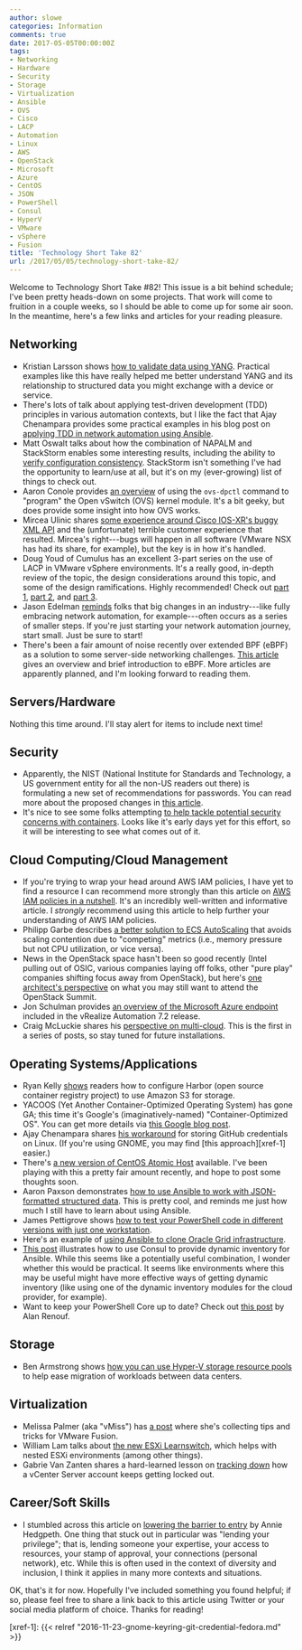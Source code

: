 ```yaml
---
author: slowe
categories: Information
comments: true
date: 2017-05-05T00:00:00Z
tags:
- Networking
- Hardware
- Security
- Storage
- Virtualization
- Ansible
- OVS
- Cisco
- LACP
- Automation
- Linux
- AWS
- OpenStack
- Microsoft
- Azure
- CentOS
- JSON
- PowerShell
- Consul
- HyperV
- VMware
- vSphere
- Fusion
title: 'Technology Short Take 82'
url: /2017/05/05/technology-short-take-82/
---
```


Welcome to Technology Short Take #82! This issue is a bit behind schedule; I've been pretty heads-down on some projects. That work will come to fruition in a couple weeks, so I should be able to come up for some air soon. In the meantime, here's a few links and articles for your reading pleasure.<!--more-->

## Networking

* Kristian Larsson shows [how to validate data using YANG][link-11]. Practical examples like this have really helped me better understand YANG and its relationship to structured data you might exchange with a device or service.
* There's lots of talk about applying test-driven development (TDD) principles in various automation contexts, but I like the fact that Ajay Chenampara provides some practical examples in his blog post on [applying TDD in network automation using Ansible][link-14].
* Matt Oswalt talks about how the combination of NAPALM and StackStorm enables some interesting results, including the ability to [verify configuration consistency][link-15]. StackStorm isn't something I've had the opportunity to learn/use at all, but it's on my (ever-growing) list of things to check out.
* Aaron Conole provides [an overview][link-17] of using the `ovs-dpctl` command to "program" the Open vSwitch (OVS) kernel module. It's a bit geeky, but does provide some insight into how OVS works.
* Mircea Ulinic shares [some experience around Cisco IOS-XR's buggy XML API][link-18] and the (unfortunate) terrible customer experience that resulted. Mircea's right---bugs will happen in all software (VMware NSX has had its share, for example), but the key is in how it's handled.
* Doug Youd of Cumulus has an excellent 3-part series on the use of LACP in VMware vSphere environments. It's a really good, in-depth review of the topic, the design considerations around this topic, and some of the design ramifications. Highly recommended! Check out [part 1][link-19], [part 2][link-20], and [part 3][link-21].
* Jason Edelman [reminds][link-22] folks that big changes in an industry---like fully embracing network automation, for example---often occurs as a series of smaller steps. If you're just starting your network automation journey, start small. Just be sure to start!
* There's been a fair amount of noise recently over extended BPF (eBPF) as a solution to some server-side networking challenges. [This article][link-24] gives an overview and brief introduction to eBPF. More articles are apparently planned, and I'm looking forward to reading them.

## Servers/Hardware

Nothing this time around. I'll stay alert for items to include next time!

## Security

* Apparently, the NIST (National Institute for Standards and Technology, a US government entity for all the non-US readers out there) is formulating a new set of recommendations for passwords. You can read more about the proposed changes in [this article][link-2].
* It's nice to see some folks attempting [to help tackle potential security concerns with containers][link-10]. Looks like it's early days yet for this effort, so it will be interesting to see what comes out of it.

## Cloud Computing/Cloud Management

* If you're trying to wrap your head around AWS IAM policies, I have yet to find a resource I can recommend more strongly than this article on [AWS IAM policies in a nutshell][link-1]. It's an incredibly well-written and informative article. I _strongly_ recommend using this article to help further your understanding of AWS IAM policies.
* Philipp Garbe describes [a better solution to ECS AutoScaling][link-5] that avoids scaling contention due to "competing" metrics (i.e., memory pressure but not CPU utilization, or vice versa).
* News in the OpenStack space hasn't been so good recently (Intel pulling out of OSIC, various companies laying off folks, other "pure play" companies shifting focus away from OpenStack), but here's [one architect's perspective][link-7] on what you may still want to attend the OpenStack Summit.
* Jon Schulman provides [an overview of the Microsoft Azure endpoint][link-23] included in the vRealize Automation 7.2 release.
* Craig McLuckie shares his [perspective on multi-cloud][link-26]. This is the first in a series of posts, so stay tuned for future installations.

## Operating Systems/Applications

* Ryan Kelly [shows][link-3] readers how to configure Harbor (open source container registry project) to use Amazon S3 for storage.
* YACOOS (Yet Another Container-Optimized Operating System) has gone GA; this time it's Google's (imaginatively-named) "Container-Optimized OS". You can get more details via [this Google blog post][link-4].
* Ajay Chenampara shares [his workaround][link-8] for storing GitHub credentials on Linux. (If you're using GNOME, you may find [this approach][xref-1] easier.)
* There's [a new version of CentOS Atomic Host][link-9] available. I've been playing with this a pretty fair amount recently, and hope to post some thoughts soon.
* Aaron Paxson demonstrates [how to use Ansible to work with JSON-formatted structured data][link-12]. This is pretty cool, and reminds me just how much I still have to learn about using Ansible.
* James Pettigrove shows [how to test your PowerShell code in different versions with just one workstation][link-16].
* Here's an example of [using Ansible to clone Oracle Grid infrastructure][link-25].
* [This post][link-27] illustrates how to use Consul to provide dynamic inventory for Ansible. While this seems like a potentially useful combination, I wonder whether this would be practical. It seems like environments where this may be useful might have more effective ways of getting dynamic inventory (like using one of the dynamic inventory modules for the cloud provider, for example).
* Want to keep your PowerShell Core up to date? Check out [this post][link-29] by Alan Renouf.

## Storage

* Ben Armstrong shows [how you can use Hyper-V storage resource pools][link-31] to help ease migration of workloads between data centers.

## Virtualization

* Melissa Palmer (aka "vMiss") has [a post][link-6] where she's collecting tips and tricks for VMware Fusion.
* William Lam talks about [the new ESXi Learnswitch][link-28], which helps with nested ESXi environments (among other things).
* Gabrie Van Zanten shares a hard-learned lesson on [tracking down][link-30] how a vCenter Server account keeps getting locked out.

## Career/Soft Skills

* I stumbled across this article on [lowering the barrier to entry][link-13] by Annie Hedgpeth. One thing that stuck out in particular was "lending your privilege"; that is, lending someone your expertise, your access to resources, your stamp of approval, your connections (personal network), etc. While this is often used in the context of diversity and inclusion, I think it applies in many more contexts and situations.

OK, that's it for now. Hopefully I've included something you found helpful; if so, please feel free to share a link back to this article using Twitter or your social media platform of choice. Thanks for reading!



[link-1]: http://start.jcolemorrison.com/aws-iam-policies-in-a-nutshell/
[link-2]: https://nakedsecurity.sophos.com/2016/08/18/nists-new-password-rules-what-you-need-to-know/
[link-3]: http://www.vmtocloud.com/how-to-configure-harbor-registry-to-use-amazon-s3-storage/
[link-4]: https://cloudplatform.googleblog.com/2017/04/Container-Optimized-OS-from-Google-is-generally-available.html
[link-5]: http://garbe.io/blog/2017/04/12/a-better-solution-to-ecs-autoscaling/
[link-6]: http://vmiss.net/2017/03/31/the-vmware-fusion-post/
[link-7]: https://snoopj.wordpress.com/2017/04/14/why-im-heading-to-openstack-summit-an-architect-perspective/
[link-8]: https://termlen0.github.io/2017/04/20/observations/
[link-9]: https://www.projectatomic.io/blog/2017/04/new-centos-atomic-host-with-updated-kube/
[link-10]: https://containerhardening.org/
[link-11]: https://plajjan.github.io/validating-data-with-YANG/
[link-12]: http://www.myteneo.net/blog/-/blogs/listing-iterating-and-loading-json-in-ansible-playbooks/
[link-13]: http://www.anniehedgie.com/barriers
[link-14]: https://termlen0.github.io/2017/04/12/observations/
[link-15]: https://stackstorm.com/2017/04/11/ensuring-network-configuration-consistency-stackstorm-napalm/
[link-16]: http://dxpetti.com/blog/?p=1025
[link-17]: https://developers.redhat.com/blog/2017/04/06/direct-kernel-open-vswitch-flow-programming/
[link-18]: https://mirceaulinic.net/2017-04-14-cisco-xr-xml-agent-fun/
[link-19]: https://cumulusnetworks.com/blog/vmware-cloud-design-lacp/
[link-20]: https://cumulusnetworks.com/blog/mlag-and-lacp/
[link-21]: https://cumulusnetworks.com/blog/sharing-state-between-host-and-upstream-network%E2%80%A8-lacp-3/
[link-22]: http://jedelman.com/home/self-driving-cars-and-network-automation/
[link-23]: http://www.vaficionado.com/2016/11/using-new-microsoft-azure-endpoint-vrealize-automation-7-2/
[link-24]: https://ferrisellis.com/posts/ebpf_past_present_future/
[link-25]: https://www.pythian.com/blog/cloning-oracle-grid-infrastructure-using-ansible/
[link-26]: https://blog.heptio.com/perspective-on-multi-cloud-part-1-of-3-6396caf522b5
[link-27]: https://flynnbundy.com/ansible/2016/12/04/dynamic-inventory-with-consul-and-ansible.html
[link-28]: http://www.virtuallyghetto.com/2017/04/esxi-learnswitch-enhancement-to-the-esxi-mac-learn-dvfilter.html
[link-29]: http://www.virtu-al.net/2017/03/27/powershell-core-date/
[link-30]: http://gabesvirtualworld.com/vcenter-account-locked/
[link-31]: https://blogs.msdn.microsoft.com/virtual_pc_guy/2017/05/03/using-hyper-v-resource-pools-to-ease-migration-between-different-configurations/
[xref-1]: {{< relref "2016-11-23-gnome-keyring-git-credential-fedora.md" >}}
